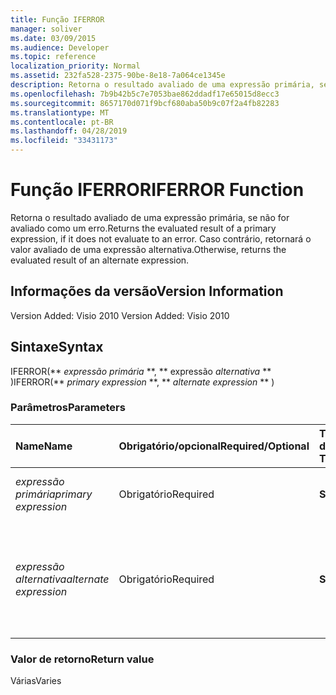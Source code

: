 ```yaml
---
title: Função IFERROR
manager: soliver
ms.date: 03/09/2015
ms.audience: Developer
ms.topic: reference
localization_priority: Normal
ms.assetid: 232fa528-2375-90be-8e18-7a064ce1345e
description: Retorna o resultado avaliado de uma expressão primária, se não for avaliado como um erro. Caso contrário, retornará o valor avaliado de uma expressão alternativa.
ms.openlocfilehash: 7b9b42b5c7e7053bae862ddadf17e65015d8ecc3
ms.sourcegitcommit: 8657170d071f9bcf680aba50b9c07f2a4fb82283
ms.translationtype: MT
ms.contentlocale: pt-BR
ms.lasthandoff: 04/28/2019
ms.locfileid: "33431173"
---
```

# <a name="iferror-function"></a><span data-ttu-id="6c7f9-104">Função IFERROR</span><span class="sxs-lookup"><span data-stu-id="6c7f9-104">IFERROR Function</span></span>

<span data-ttu-id="6c7f9-105">Retorna o resultado avaliado de uma expressão primária, se não for avaliado como um erro.</span><span class="sxs-lookup"><span data-stu-id="6c7f9-105">Returns the evaluated result of a primary expression, if it does not evaluate to an error.</span></span> <span data-ttu-id="6c7f9-106">Caso contrário, retornará o valor avaliado de uma expressão alternativa.</span><span class="sxs-lookup"><span data-stu-id="6c7f9-106">Otherwise, returns the evaluated result of an alternate expression.</span></span>
  
## <a name="version-information"></a><span data-ttu-id="6c7f9-107">Informações da versão</span><span class="sxs-lookup"><span data-stu-id="6c7f9-107">Version Information</span></span>

<span data-ttu-id="6c7f9-108">Version Added: Visio 2010
</span><span class="sxs-lookup"><span data-stu-id="6c7f9-108">Version Added: Visio 2010</span></span> 
  
## <a name="syntax"></a><span data-ttu-id="6c7f9-109">Sintaxe</span><span class="sxs-lookup"><span data-stu-id="6c7f9-109">Syntax</span></span>

<span data-ttu-id="6c7f9-110">IFERROR(\*\* *expressão primária* \*\*, \*\* expressão *alternativa* \*\* )</span><span class="sxs-lookup"><span data-stu-id="6c7f9-110">IFERROR(\*\* *primary expression* \*\*, \*\* *alternate expression* \*\* )</span></span> 
  
### <a name="parameters"></a><span data-ttu-id="6c7f9-111">Parâmetros</span><span class="sxs-lookup"><span data-stu-id="6c7f9-111">Parameters</span></span>

|<span data-ttu-id="6c7f9-112">**Name**</span><span class="sxs-lookup"><span data-stu-id="6c7f9-112">**Name**</span></span>|<span data-ttu-id="6c7f9-113">**Obrigatório/opcional**</span><span class="sxs-lookup"><span data-stu-id="6c7f9-113">**Required/Optional**</span></span>|<span data-ttu-id="6c7f9-114">**Tipo de dados**</span><span class="sxs-lookup"><span data-stu-id="6c7f9-114">**Data Type**</span></span>|<span data-ttu-id="6c7f9-115">**Descrição**</span><span class="sxs-lookup"><span data-stu-id="6c7f9-115">**Description**</span></span>|
|:-----|:-----|:-----|:-----|
| <span data-ttu-id="6c7f9-116">_expressão primária_</span><span class="sxs-lookup"><span data-stu-id="6c7f9-116">_primary expression_</span></span> <br/> |<span data-ttu-id="6c7f9-117">Obrigatório</span><span class="sxs-lookup"><span data-stu-id="6c7f9-117">Required</span></span>  <br/> |<span data-ttu-id="6c7f9-118">**String**</span><span class="sxs-lookup"><span data-stu-id="6c7f9-118">**String**</span></span> <br/> |<span data-ttu-id="6c7f9-119">A primeira expressão a ser avaliada.</span><span class="sxs-lookup"><span data-stu-id="6c7f9-119">The first expression to evaluate.</span></span>  <br/> |
| <span data-ttu-id="6c7f9-120">_expressão alternativa_</span><span class="sxs-lookup"><span data-stu-id="6c7f9-120">_alternate expression_</span></span> <br/> |<span data-ttu-id="6c7f9-121">Obrigatório</span><span class="sxs-lookup"><span data-stu-id="6c7f9-121">Required</span></span>  <br/> |<span data-ttu-id="6c7f9-122">**String**</span><span class="sxs-lookup"><span data-stu-id="6c7f9-122">**String**</span></span> <br/> |<span data-ttu-id="6c7f9-123">A expressão alternativa a ser avaliada caso a expressão principal resulte em erro.</span><span class="sxs-lookup"><span data-stu-id="6c7f9-123">The alternate expression to evaluate if the primary expression evaluates to an error.</span></span>  <br/> |
   
### <a name="return-value"></a><span data-ttu-id="6c7f9-124">Valor de retorno</span><span class="sxs-lookup"><span data-stu-id="6c7f9-124">Return value</span></span>

<span data-ttu-id="6c7f9-125">Várias</span><span class="sxs-lookup"><span data-stu-id="6c7f9-125">Varies</span></span>
  

